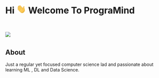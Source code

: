 # Hi <img src="https://raw.githubusercontent.com/ABSphreak/ABSphreak/master/gifs/Hi.gif" width="30px"> Welcome To PrograMind
# [<img height="30" src = "https://img.shields.io/badge/Youtube-%23E4405F.svg?&style=for-the-badge&logo=Youtube&logoColor=white">](https://www.youtube.com/c/PrograMind)


## About
  Just a regular yet focused computer science lad and passionate about learning ML , DL and Data Science.

<!---programindz/programindz is a ✨ special ✨ repository because its `README.md` (this file) appears on your GitHub profile.
You can click the Preview link to take a look at your changes.
--->
